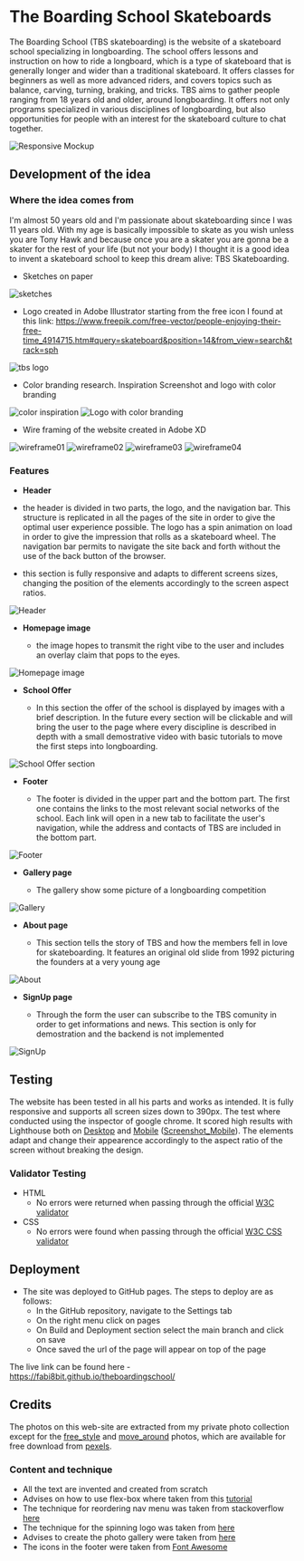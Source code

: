 # The Boarding School Skateboards

The Boarding School (TBS skateboarding) is the website of a skateboard school specializing in longboarding. The school offers lessons and instruction on how to ride a longboard, which is a type of skateboard that is generally longer and wider than a traditional skateboard. It offers classes for beginners as well as more advanced riders, and covers topics such as balance, carving, turning, braking, and tricks. TBS aims to gather people ranging from 18 years old and older, around longboarding. It offers not only programs specialized in various disciplines of longboarding, but also opportunities for people with an interest for the skateboard culture to chat together.

![Responsive Mockup](readme_images/responsive_mock_up.png)




## Development of the idea

### Where the idea comes from

I'm almost 50 years old and I'm passionate about skateboarding since I was 11 years old. With my age is basically impossible to skate as you wish unless you are Tony Hawk and because once you are a skater you are gonna be a skater for the rest of your life (but not your body) I thought it is a good idea to invent a skateboard school to keep this dream alive: TBS Skateboarding.

- Sketches on paper

![sketches](readme_images/sketches.png)

- Logo created in Adobe Illustrator starting from the free icon I found at this link: https://www.freepik.com/free-vector/people-enjoying-their-free-time_4914715.htm#query=skateboard&position=14&from_view=search&track=sph

![tbs logo](readme_images/tbs-logo_small_readme.png)

- Color branding research. Inspiration Screenshot and logo with color branding

![color inspiration](readme_images/color-inspiration-straction.png)
![Logo with color branding](readme_images/tbs-color-branding-01.png)



- Wire framing of the website created in Adobe XD

![wireframe01](readme_images/01-wireframe-Index.png)
![wireframe02](readme_images/02-wireframe-gallery.png)
![wireframe03](readme_images/03-wireframe-About.png)
![wireframe04](readme_images/04-wireframe-SignUp.png)




### Features

  - __Header__

  - the header is divided in two parts, the logo, and the navigation bar. This structure is replicated in all the pages of the site in order to give the optimal user experience possible. The logo has a spin animation on load in order to give the impression that rolls as a skateboard wheel. The navigation bar permits to navigate the site back and forth without the use of the back button of the browser.
  - this section is fully responsive and adapts to different screens sizes, changing the position of the elements accordingly to the screen aspect ratios.

![Header](readme_images/header-scrshot.webp)

- __Homepage image__

  - the image hopes to transmit the right vibe to the user and includes an overlay claim that pops to the eyes.

![Homepage image](readme_images/homepage-scrshot.webp)


- __School Offer__
  
  - In this section the offer of the school is displayed by images with a brief description. In the future every section will be clickable and will bring the user to the page where every discipline is described in depth with a small demostrative video with basic tutorials to move the first steps into longboarding.

![School Offer section](readme_images/offer-scrshot.webp)


- __Footer__

  - The footer is divided in the upper part and the bottom part. The first one contains the links to the most relevant social networks of the school. Each link will open in a new tab to facilitate the user's navigation, while the address and contacts of TBS are included in the bottom part.

![Footer](readme_images/footer-scrsot.webp)


- __Gallery page__

  - The gallery show some picture of a longboarding competition

![Gallery](readme_images/gallery-scrshot.webp)


- __About page__

  - This section tells the story of TBS and how the members fell in love for skateboarding. It features an original old slide from 1992 picturing the founders at a very young age

![About](readme_images/about-scrshot.webp)


- __SignUp page__

  - Through the form the user can subscribe to the TBS comunity in order to get informations and news. This section is only for demostration and the backend is not implemented

![SignUp](readme_images/signup-scrshot.webp)



## Testing 

The website has been tested in all his parts and works as intended. It is fully responsive and supports all screen sizes down to 390px. The test where conducted using the inspector of google chrome.
It scored high results with Lighthouse both on [Desktop](readme_images/lighthouse_desktop_results.png) and [Mobile](readme_images/lighthouse_mobile_results.png) ([Screenshot_Mobile](readme_images/lighthouse_mobile_test_scrshot.png)).
The elements adapt and change their appearence accordingly to the aspect ratio of the screen without breaking the design.





### Validator Testing 

- HTML
  - No errors were returned when passing through the official [W3C validator](readme_images/w3c_html-validator_scrshot.png)
- CSS
  - No errors were found when passing through the official [W3C CSS validator](readme_images/w3c_css-validator_scrshot.png)



## Deployment



- The site was deployed to GitHub pages. The steps to deploy are as follows: 
  - In the GitHub repository, navigate to the Settings tab 
  - On the right menu click on pages
  - On Build and Deployment section select the main branch and click on save
  - Once saved the url of the page will appear on top of the page 

The live link can be found here - https://fabi8bit.github.io/theboardingschool/


## Credits 

The photos on this web-site are extracted from my private photo collection except for the [free_style](assets/images/freestyle-thumb-small.jpg) and [move_around](assets/images/move-thumb-small.jpg) photos, which are available for free download from [pexels](https://www.pexels.com/search/longboard/).

### Content and technique

- All the text are invented and created from scratch
- Advises on how to use flex-box where taken from this [tutorial](https://www.youtube.com/watch?v=fYq5PXgSsbE&t=17s)
- The technique for reordering nav menu was taken from stackoverflow [here](https://stackoverflow.com/questions/11243002/css-float-right-without-changing-order)
- The technique for the spinning logo was taken from [here](https://codepen.io/teerapuch/pen/vLJXeR)
- Advises to create the photo gallery were taken from [here](https://blog.logrocket.com/responsive-image-gallery-css-flexbox/)
- The icons in the footer were taken from [Font Awesome](https://fontawesome.com/)

